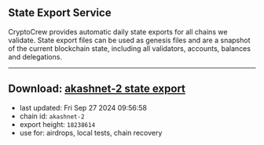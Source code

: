 ## State Export Service
CryptoCrew provides automatic daily state exports for all chains we validate. State export files can be used as genesis files and are a snapshot of the current blockchain state, including all validators, accounts, balances and delegations.

---
**Download: [akashnet-2 state export](https://dl-eu2.ccvalidators.com/SERVICE/akash/akashnet-2_export_18238614.json)**
---

- last updated: Fri Sep 27 2024 09:56:58
- chain id: `akashnet-2`
- export height: `18238614`
- use for: airdrops, local tests, chain recovery
